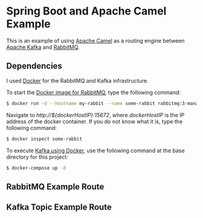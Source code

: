 # Spring Boot and Apache Camel Example

This is an example of using [Apache Camel](https://camel.apache.org/) as a routing
engine between [Apache Kafka](https://kafka.apache.org/) and [RabbitMQ](https://www.rabbitmq.com/).

## Dependencies

I used [Docker](https://www.docker.com/) for the RabbitMQ and Kafka infrastructure.

To start the [Docker image for RabbitMQ](https://hub.docker.com/_/rabbitmq), type the following command:

```bash
$ docker run -d --hostname my-rabbit --name some-rabbit rabbitmq:3-management
```

Navigate to _http://${dockerHostIP}:15672_, where _dockerHostIP_ is the IP address of the
docker container. If you do not know what it is, type the following command:

```bash
$ docker inspect some-rabbit
```

To execute [Kafka using Docker](https://hub.docker.com/r/wurstmeister/kafka/),
use the following command at the base directory for this project:

```bash
$ docker-compose up -d
```

## RabbitMQ Example Route

## Kafka Topic Example Route
